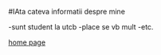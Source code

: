 #IAta cateva informatii despre mine

-sunt student la utcb 
-place se vb mult
-etc.

[home page](index.md)
